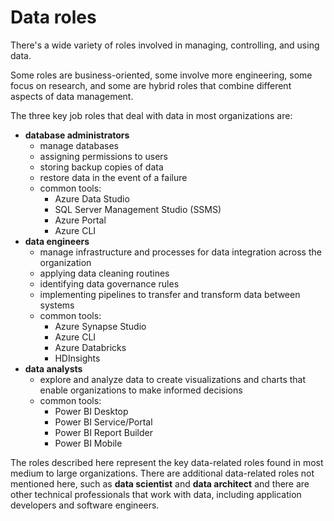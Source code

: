 # Data roles

There's a wide variety of roles involved in managing, controlling, and using data. 

Some roles are business-oriented, some involve more engineering, some focus on research, and some are hybrid roles that combine different aspects of data management. 

The three key job roles that deal with data in most organizations are:
- **database administrators**
    - manage databases
    - assigning permissions to users
    - storing backup copies of data
    - restore data in the event of a failure
    - common tools:
        - Azure Data Studio
        - SQL Server Management Studio (SSMS)
        - Azure Portal
        - Azure CLI
- **data engineers**
    - manage infrastructure and processes for data integration across the organization
    - applying data cleaning routines
    - identifying data governance rules
    - implementing pipelines to transfer and transform data between systems
    - common tools:
        - Azure Synapse Studio
        - Azure CLI
        - Azure Databricks
        - HDInsights
- **data analysts** 
    - explore and analyze data to create visualizations and charts that enable organizations to make informed decisions
    - common tools:
        - Power BI Desktop
        - Power BI Service/Portal
        - Power BI Report Builder
        - Power BI Mobile

The roles described here represent the key data-related roles found in most medium to large organizations. There are additional data-related roles not mentioned here, such as **data scientist** and **data architect** and there are other technical professionals that work with data, including application developers and software engineers.
